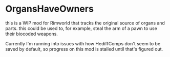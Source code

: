 # OrgansHaveOwners

this is a WIP mod for Rimworld that tracks the original source of organs and parts. this could be used to, for example, steal the arm of a pawn to use their biocoded weapons.

Currently I'm running into issues with how HediffComps don't seem to be saved by default, so progress on this mod is stalled until that's figured out.
